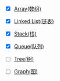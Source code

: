 
- [x] [Array(数组)](./array.md)
- [x] [Linked List(链表)](./linked-list.md)

- [x] [Stack(栈)](./stack.md)
- [x] [Queue(队列)](./queue.md)

- [ ] [Tree(树)](./tree.md)
- [ ] [Graph(图)](./graph.md)
